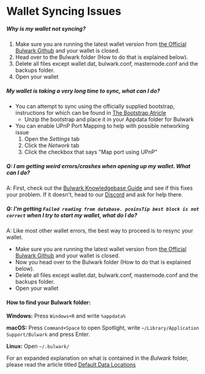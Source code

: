 # Wallet Syncing Issues

##### Why is my wallet not syncing? 

1. Make sure you are running the latest wallet version from [the Official Bulwark Github](https://github.com/bulwark-crypto/Bulwark/releases) and your wallet is closed.
2. Head over to the Bulwark folder (How to do that is explained below).
3. Delete all files except wallet.dat, bulwark.conf, masternode.conf and the backups folder.
4. Open your wallet

##### My wallet is taking a very long time to sync, what can I do?

* You can attempt to sync using the officially supplied bootstrap, instructions for which can be found in [The Bootstrap Atricle](https://kb.bulwarkcrypto.com/Information/Bootstrap/)
    * Unzip the bootstrap and place it in your Appdata folder for Bulwark
* You can enable UPnP Port Mapping to help with possible networking issue
    1. Open the *Settings* tab
    2. Click the *Network* tab
    3. Click the checkbox that says "Map port using UPnP"


##### Q: I am getting weird errors/crashes when opening up my wallet. What can I do?

A: First, check out the [Bulwark Knowledgebase Guide](http://kb.bulwarkcrypto.site/FAQs/General-Wallet-Issues/) and see if this fixes your problem. If it doesn't, head to our [Discord](https://discord.me/bulwarkcrypto) and ask for help there.

##### Q: I'm getting `Failed reading from database. pcoinsTip best block is not correct` when I try to start my wallet, what do I do?

A: Like most other wallet errors, the best way to proceed is to resync your wallet.

* Make sure you are running the latest wallet version from [the Official Bulwark Github](https://github.com/bulwark-crypto/Bulwark/releases) and your wallet is closed.
* Now you head over to the Bulwark folder (How to do that is explained below).
* Delete all files except wallet.dat, bulwark.conf, masternode.conf and the backups folder.
* Open your wallet

#### How to find your Bulwark folder:

**Windows:** Press `Windows+R` and write `%appdata%`

**macOS:** Press `Command+Space` to open Spotlight, write `~/Library/Application Support/Bulwark` and press Enter.

**Linux:** Open `~/.bulwark/`

For an expanded explanation on what is contained in the *Bulwark* folder, please read the article titled [Default Data Locations](https://kb.bulwarkcrypto.com/Information/Default-Data-Locations/)